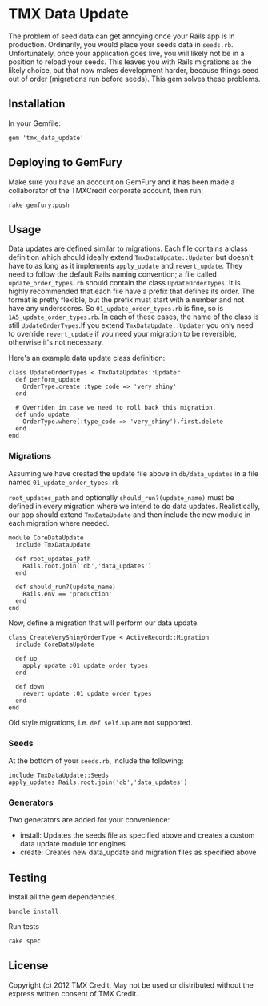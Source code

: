 # TMX Data Update

The problem of seed data can get annoying once your Rails app is in production.
Ordinarily, you would place your seeds data in `seeds.rb`.  Unfortunately, once
your application goes live, you will likely not be in a position to reload your
seeds.  This leaves you with Rails migrations as the likely choice, but
that now makes development harder, because things seed out of order (migrations
run before seeds).  This gem solves these problems.

## Installation

In your Gemfile:

    gem 'tmx_data_update'

## Deploying to GemFury

Make sure you have an account on GemFury and it has been made a collaborator of the TMXCredit corporate account, then run:

    rake gemfury:push

## Usage

Data updates are defined similar to migrations.  Each file contains a class
definition which should ideally extend `TmxDataUpdate::Updater` but doesn't have
to as long as it implements `apply_update` and `revert_update`.   They need to
follow the default Rails naming convention; a file called
`update_order_types.rb` should contain the class `UpdateOrderTypes`.  It is
highly recommended that each file have a prefix that defines its order.  The
format is pretty flexible, but the prefix must start with a number and not have
any underscores.  So `01_update_order_types.rb` is fine, so is
`1A5_update_order_types.rb`.  In each of these cases, the name of the class is
still `UpdateOrderTypes`.If you extend `TmxDataUpdate::Updater` you only need to
override `revert_update` if you need your migration to be reversible, otherwise
it's not necessary.

Here's an example data update class definition:

    class UpdateOrderTypes < TmxDataUpdates::Updater
      def perform_update
        OrderType.create :type_code => 'very_shiny'
      end

      # Overriden in case we need to roll back this migration.
      def undo_update
        OrderType.where(:type_code => 'very_shiny').first.delete
      end
    end

### Migrations

Assuming we have created the update file above in `db/data_updates` in a
file named `01_update_order_types.rb`

`root_updates_path` and  optionally `should_run?(update_name)` must be defined
in every migration where we intend to do data updates.  Realistically, our app
should extend `TmxDataUpdate` and then include the new module in each migration
where needed.

    module CoreDataUpdate
      include TmxDataUpdate

      def root_updates_path
        Rails.root.join('db','data_updates')
      end

      def should_run?(update_name)
        Rails.env == 'production'
      end
    end

Now, define a migration that will perform our data update.

    class CreateVeryShinyOrderType < ActiveRecord::Migration
      include CoreDataUpdate

      def up
        apply_update :01_update_order_types
      end

      def down
        revert_update :01_update_order_types
      end
    end

Old style migrations, i.e. `def self.up` are not supported.

### Seeds

At the bottom of your `seeds.rb`, include the following:

    include TmxDataUpdate::Seeds
    apply_updates Rails.root.join('db','data_updates')

### Generators

Two generators are added for your convenience:

  * install: Updates the seeds file as specified above and creates a custom data update module for engines
  * create: Creates new data_update and migration files as specified above

## Testing

Install all the gem dependencies.

    bundle install

Run tests

    rake spec

## License

Copyright (c) 2012 TMX Credit.
May not be used or distributed without the express written consent of TMX Credit.
